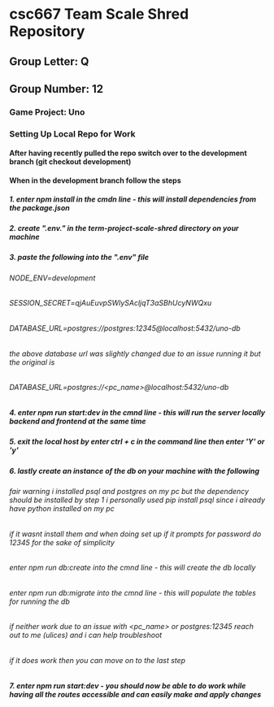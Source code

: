 # csc667 Team Scale Shred Repository

## Group Letter: Q

## Group Number: 12

### Game Project: Uno

### Setting Up Local Repo for Work

#### After having recently pulled the repo switch over to the development branch (git checkout development)

#### When in the development branch follow the steps

##### 1. enter npm install in the cmdn line - this will install dependencies from the package.json

##### 2. create ".env." in the term-project-scale-shred directory on your machine

##### 3. paste the following into the ".env" file

###### NODE_ENV=development

###### SESSION_SECRET=qjAuEuvpSWlySAcljqT3aSBhUcyNWQxu

###### DATABASE_URL=postgres://postgres:12345@localhost:5432/uno-db

###### the above database url was slightly changed due to an issue running it but the original is

###### DATABASE_URL=postgres://<pc_name>@localhost:5432/uno-db

##### 4. enter npm run start:dev in the cmnd line - this will run the server locally backend and frontend at the same time

##### 5. exit the local host by enter ctrl + c in the command line then enter 'Y' or 'y'

##### 6. lastly create an instance of the db on your machine with the following

###### fair warning i installed psql and postgres on my pc but the dependency should be installed by step 1 i personally used pip install psql since i already have python installed on my pc

###### if it wasnt install them and when doing set up if it prompts for password do 12345 for the sake of simplicity

###### enter npm run db:create into the cmnd line - this will create the db locally

###### enter npm run db:migrate into the cmnd line - this will populate the tables for running the db

###### if neither work due to an issue with <pc_name> or postgres:12345 reach out to me (ulices) and i can help troubleshoot

###### if it does work then you can move on to the last step

##### 7. enter npm run start:dev - you should now be able to do work while having all the routes accessible and can easily make and apply changes
